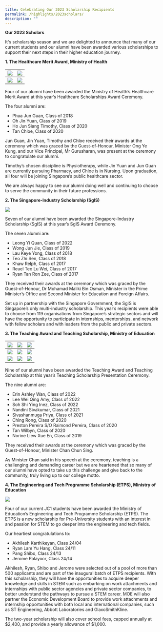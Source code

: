 ```yaml
---
title: Celebrating Our 2023 Scholarship Recipients
permalink: /highlights/2023scholars/
description: ""
---
```

**Our 2023 Scholars**

It's scholarship season and we are delighted to announce that many of our current students and our alumni have been awarded various scholarships to support their next steps in their higher education journey.


**1. The Healthcare Merit Award, Ministry of Health**

| ![](/images/ho%20jun%20siang%20timothy.jpg) | ![](/images/oh%20jin%20yuan.jpg) |
| -------- | -------- | 
| ![](/images/phua%20jun%20guan.jpg)   | ![](/images/tan%20chloe.jpg) |

Four of our alumni have been awarded the Ministry of Health’s Healthcare Merit Award at this year’s Healthcare Scholarships Award Ceremony.

The four alumni are:
* Phua Jun Guan, Class of 2018
* Oh Jin Yuan, Class of 2019
* Ho Jun Siang Timothy, Class of 2020
* Tan Chloe, Class of 2020

Jun Guan, Jin Yuan, Timothy and Chloe received their awards at the ceremony which was graced by the Guest-of-Honour, Minister Ong Ye Kung, and our Vice Principal, Mr Gurusharan, was present at the ceremony to congratulate our alumni.

Timothy’s chosen discipline is Physiotherapy, while Jin Yuan and Jun Guan are currently pursuing Pharmacy, and Chloe is in Nursing. Upon graduation, all four will be joining Singapore’s public healthcare sector.

We are always happy to see our alumni doing well and continuing to choose to serve the community in their future professions.

**2. The Singapore-Industry Scholarship (SgIS)**

![](/images/sg%20industry%20scholarship_3.jpeg)

Seven of our alumni have been awarded the Singapore-Industry Scholarship (SgIS) at this year’s SgIS Award Ceremony.

The seven alumni are:
* Leong Yi Quan, Class of 2022
* Wong Jun Jie, Class of 2019
* Lau Keye Yong, Class of 2018
* Teo Zhi Sen, Class of 2018
* Khaw Relph, Class of 2017
* Reuel Teo Lu Wei, Class of 2017
* Ryan Tan Ron Zee, Class of 2017

They received their awards at the ceremony which was graced by the Guest-of-Honour, Dr Mohamad Maliki Bin Osman, Minister in the Prime Minister’s Office and Second Minister for Education and Foreign Affairs.

Set up in partnership with the Singapore Government, the SgIS is Singapore’s only multi-industry scholarship. This year’s recipients were able to choose from 119 organisations from Singapore’s strategic sectors and will have the opportunity to participate in internships, mentorships, and network with fellow scholars and with leaders from the public and private sectors.

**3. The Teaching Award and Teaching Scholarship, Ministry of Education**

| ![](/images/erin%20original.jpg) | ![](/images/amy%202023%20teaching%20award.jpg) |  ![](/images/inez%202023%20teaching%20award.jpg) | 
| -------- | -------- | -------- |
| ![](/images/nandini.jpg) | ![](/images/priya%202023%20teaching%20award.jpg) | ![](/images/ching%20rong%202023%20teaching%20award.jpg)
| ![](/images/preston%20pereira%202023%20teaching%20award.jpg) | ![](/images/wilbyn%202023%20teaching%20scholarship.jpg) | ![](/images/norine%202023%20teaching%20award.jpg) |

Nine of our alumni have been awarded the Teaching Award and Teaching Scholarship at this year’s Teaching Scholarship Presentation Ceremony.

The nine alumni are:
* Erin Ashley Wan, Class of 2022
* Lee Wei Qing Amy, Class of 2022
* Soh Shi Ying Inez, Class of 2022
* Nandini Sivakumar, Class of 2021
* Sivashanmuga Priya, Class of 2021
* Ching Rong, Class of 2020
* Preston Pereira S/O Raimond Pereira, Class of 2020
* Tan Wilbyn, Class of 2020
* Norine Liew Xue En, Class of 2019

They received their awards at the ceremony which was graced by the Guest-of-Honour, Minister Chan Chun Sing.

As Minister Chan said in his speech at the ceremony, teaching is a challenging and demanding career but we are heartened that so many of our alumni have opted to take up this challenge and give back to the community, truly living up to our college motto.

**4. The Engineering and Tech Programme Scholarship (ETPS), Ministry of Education**

![](/images/etps%202023_compressed.jpg)

Four of our current JC1 students have been awarded the Ministry of Education’s Engineering and Tech Programme Scholarship (ETPS). The ETPS is a new scholarship for Pre-University students with an interest in and passion for STEM to go deeper into the engineering and tech fields.

Our heartiest congratulations to:
* Akhilesh Karthikeyan, Class 24/04
* Ryan Lam Yu Hang, Class 24/11
* Pang Shibo, Class 24/13
* Jerome Palayoor, Class 24/14

Akhilesh, Ryan, Shibo and Jerome were selected out of a pool of more than 500 applicants and are part of the inaugural batch of ETPS recipients. With this scholarship, they will have the opportunities to acquire deeper knowledge and skills in STEM such as embarking on work attachments and internships with public sector agencies and private sector companies, to better understand the pathways to pursue a STEM career. MOE will also partner the Economic Development Board to provide work attachments and internship opportunities with both local and international companies, such as ST Engineering, Abbott Laboratories and GlaxoSmithKline.

The two-year scholarship will also cover school fees, capped annually at $2,400, and provide a yearly allowance of $1,000.